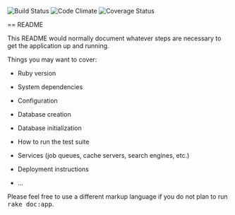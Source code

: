 ![Build Status](https://codeship.com/projects/88417/status?branch=master)
![Code Climate](https://codeclimate.com/github/APKirstein/hidden_gems.png)
![Coverage Status](https://coveralls.io/repos/APKirstein/hidden_gems/badge.png)

== README

This README would normally document whatever steps are necessary to get the
application up and running.

Things you may want to cover:

* Ruby version

* System dependencies

* Configuration

* Database creation

* Database initialization

* How to run the test suite

* Services (job queues, cache servers, search engines, etc.)

* Deployment instructions

* ...


Please feel free to use a different markup language if you do not plan to run
<tt>rake doc:app</tt>.
